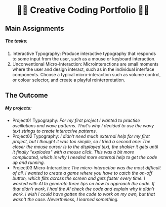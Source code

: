 <div align="center">
    <h1>👨‍💻 Creative Coding Portfolio 👩‍💻</h1>
</div>
 

## Main Assignments

##### The tasks:

1. Interactive Typography: Produce interactive typography that responds to some input from the user, such as a mouse or keyboard interaction.
2. Unconventional Micro-Interaction: Microinteractions are small moments where the user and design interact, such as in the individual interface components. Choose a typical micro-interaction such as volume control, or colour selector, and create a playful reinterpretation. 

## The Outcome

##### My projects:

- Project01 Typography: 
*For my first project I wanted to practise oscillations and wave patterns. That's why I decided to use the wavy text strings to create interactive patterns.*
- Project02 Typography:
*I didn't need much external help for my first project, but I thought it was too simple, so I tried a second one: The closer the mouse cursor is to the displayed text, the shakier it gets until it finally "explodes" with a mouse click. This was a bit more complicated, which is why I needed more external help to get the code up and running.*
- Project03 Micro-Interaction:
*The micro-interaction was the most difficult of all. I wanted to create a game where you have to catch the on-off button, which flits across the screen and gets faster every time. I worked with AI to generate three tips on how to approach the code. If that didn't work, I had the AI check the code and explain why it didn't work. I wish I could have gotten the code to work on my own, but that wasn't the case. Nevertheless, I learned something.*

